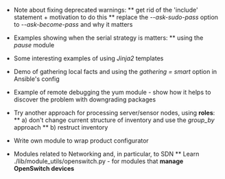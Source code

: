 * Note about fixing deprecated warnings:
** get rid of the 'include' statement + motivation to do this
** replace the *--ask-sudo-pass* option to *--ask-become-pass* and why it matters

* Examples showing when the serial strategy is matters:
** using the *pause* module

* Some interesting examples of using *Jinja2* templates

* Demo of gathering local facts and using the *gathering = smart* option in Ansible's config

* Example of remote debugging the yum module - show how it helps to discover the problem with downgrading packages

* Try another approach for processing server/sensor nodes, using **roles**:
** a) don't change current structure of inventory and use the *group_by* approach
** b) restruct inventory

* Write own module to wrap product configurator

* Modules related to Networking and, in particular, to SDN
** Learn ./lib/module_utils/openswitch.py - for modules that **manage OpenSwitch devices**
